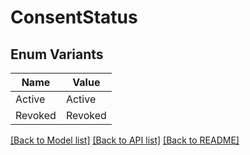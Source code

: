 # ConsentStatus

## Enum Variants

| Name | Value |
|---- | -----|
| Active | Active |
| Revoked | Revoked |


[[Back to Model list]](../README.md#documentation-for-models) [[Back to API list]](../README.md#documentation-for-api-endpoints) [[Back to README]](../README.md)


